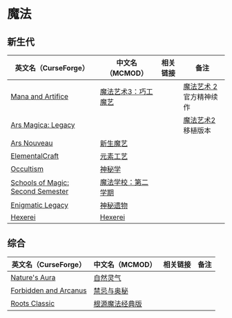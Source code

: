 # 魔法

## 新生代

| 英文名（CurseForge）                                                                                               | 中文名（MCMOD）                                             | 相关链接 | 备注                                                          |
| ------------------------------------------------------------------------------------------------------------------ | ----------------------------------------------------------- | -------- | ------------------------------------------------------------- |
| [Mana and Artifice](https://www.curseforge.com/minecraft/mc-mods/mana-and-artifice)                                | [魔法艺术3：巧工魔艺](https://www.mcmod.cn/class/2773.html) |          | [魔法艺术 2](https://www.mcmod.cn/class/203.html)官方精神续作 |
| [Ars Magica: Legacy](https://www.curseforge.com/minecraft/mc-mods/ars-magica-legacy)                               |                                                             |          | [魔法艺术2](https://www.mcmod.cn/class/203.html) 移植版本     |
| [Ars Nouveau](https://www.curseforge.com/minecraft/mc-mods/ars-nouveau)                                            | [新生魔艺](https://www.mcmod.cn/class/3468.html)            |          |                                                               |
| [ElementalCraft](https://www.curseforge.com/minecraft/mc-mods/elemental-craft)                                     | [元素工艺](https://www.mcmod.cn/class/3504.html)            |          |                                                               |
| [Occultism](https://www.curseforge.com/minecraft/mc-mods/occultism)                                                | [神秘学](https://www.mcmod.cn/class/3986.html)              |          |                                                               |
| [Schools of Magic: Second Semester](https://www.curseforge.com/minecraft/mc-mods/schools-of-magic-second-semester) | [魔法学校：第二学期](https://www.mcmod.cn/class/4549.html)  |          |                                                               |
| [Enigmatic Legacy](https://www.curseforge.com/minecraft/mc-mods/enigmatic-legacy)                                  | [神秘遗物](https://www.mcmod.cn/class/2239.html)            |          |                                                               |
| [Hexerei](https://www.curseforge.com/minecraft/mc-mods/hexerei)                                                    | [Hexerei](https://www.mcmod.cn/class/5238.html)             |          |                                                               |

## 综合

| 英文名（CurseForge）                                                                    | 中文名（MCMOD）                                        | 相关链接 | 备注 |
| --------------------------------------------------------------------------------------- | ------------------------------------------------------ | -------- | ---- |
| [Nature's Aura](https://www.curseforge.com/minecraft/mc-mods/natures-aura)              | [自然灵气](https://www.mcmod.cn/class/1547.html)       |          |      |
| [Forbidden and Arcanus](https://www.curseforge.com/minecraft/mc-mods/forbidden-arcanus) | [禁忌与奥秘](https://www.mcmod.cn/class/2226.html)     |          |      |
| [Roots Classic](https://www.curseforge.com/minecraft/mc-mods/roots-classic)             | [根源魔法经典版](https://www.mcmod.cn/class/1490.html) |          |      |
